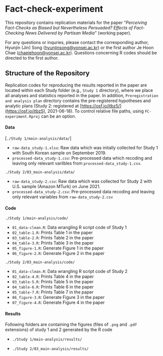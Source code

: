 # Fact-check-experiment

This repository contains replication materials for the paper _"Perceiving Fact-Checks as Biased but Nevertheless Persuaded? Effects of Fact-Checking News Delivered by Partisan Media"_ (working paper). 

For any questions or inquries, please contact the corresponding author, Hyunjin (Jin) Song (hyunjinsong@yonsei.ac.kr) or the first author Je Hoon Chae (chaejehoon@yonsei.ac.kr). Questions concerning R codes should be directed to the first author.



## Structure of the Repository

Replication codes for reproducing the results reported in the paper are located within each Study folder (e.g., ```Study 1``` directory), where we place all analyses and statistics reported in the paper. In addition, ```Preregistration and analysis plan``` directory contains the pre-registered hypotheses and analytic plans (Study 2: registered at [https://osf.io/jtbz5/](https://osf.io/jtbz5), 2021-06-18). To control relative file paths, using `FC-experiment.Rproj` can be an option.

#### Data

[`./Study 1/main-analysis/data/`]

- `raw-data_study-1.xlsx`: Raw data which was initally collected for Study 1 with South Korean sample on September 2019.
- `processed-data_study-1.csv`: Pre-processed data which recoding and leaving only relevant varilbles from `processed-data_study-1.csv`.

`./Study 2/03_main-analysis/data/`

- `raw-data_study-2.csv`: Raw data which was collected for Study 2 with U.S. sample (Amazon MTurk) on June 2021.
- `processed-data_study-2.csv`: Pre-processed data recoding and leaving only relevant variables from `raw-data_study-2.csv`

#### Code

`./Study 1/main-analysis/code/`

- `01_data-clean.R`: Data wrangling R script code of Study 1
- `02_table-1.R`:  Prints Table 1 in the paper
- `03_table-2.R`:  Prints Table 2 in the paper
- `04_table-3.R`:  Prints Table 3 in the paper
- `05_figure-1.R`:  Generate Figure 1 in the paper
- `06_figure-2.R`:  Generate Figure 2 in the paper

`./Study 2/03_main-analysis/code/`

- `01_data-clean.R`: Data wrangling R script code of Study 2
- `02_table-4.R`:  Prints Table 4 in the paper
- `03_table-5.R`:  Prints Table 5 in the paper
- `04_table-6.R`:  Prints Table 6 in the paper
- `05_table-7.R`:  Prints Table 7 in the paper
- `06_figure-3.R`:  Generate Figure 3 in the paper
- `07_figure-4.R`:  Generate Figure 4 in the paper

#### Results

Following folders are containing the figures (files of `.png` and `.pdf` extensions) of study 1 and 2 generated by the R code

- `./Study 1/main-analysis/results/`

- `./Study 2/03_main-analysis/results/`



